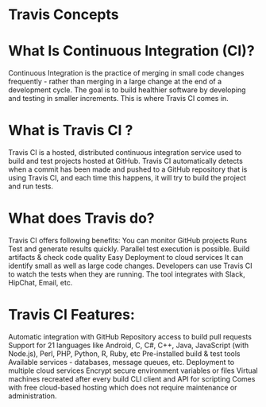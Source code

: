# Travis Concepts

# What Is Continuous Integration (CI)?

Continuous Integration is the practice of merging in small code changes frequently - rather than merging in a large change at the end of a development cycle. The goal is to build healthier software by developing and testing in smaller increments. This is where Travis CI comes in.

# What is Travis CI ?

Travis CI is a hosted, distributed continuous integration service used to build and test projects hosted at GitHub. Travis CI automatically detects when a commit has been made and pushed to a GitHub repository that is using Travis CI, and each time this happens, it will try to build the project and run tests.

# What does Travis do?

Travis CI offers following benefits:
You can monitor GitHub projects
Runs Test and generate results quickly. Parallel test execution is possible.
Build artifacts & check code quality
Easy Deployment to cloud services
It can identify small as well as large code changes.
Developers can use Travis CI to watch the tests when they are running.
The tool integrates with Slack, HipChat, Email, etc.

# Travis CI Features:

Automatic integration with GitHub
Repository access to build pull requests
Support for 21 languages like Android, C, C#, C++, Java, JavaScript (with Node.js), Perl, PHP, Python, R, Ruby, etc
Pre-installed build & test tools
Available services - databases, message queues, etc.
Deployment to multiple cloud services
Encrypt secure environment variables or files
Virtual machines recreated after every build
CLI client and API for scripting
Comes with free cloud-based hosting which does not require maintenance or administration.
